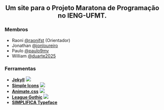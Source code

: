 <h2 align="center">Um site para o Projeto Maratona de Programação no IENG-UFMT.</h2>

### Membros
- Raoni [@raonifst](https://github.com/raonifst) (Orientador)
- Jonathan [@jonloureiro](https://github.com/jonloureiro)
- Paulo [@paulo9mv](https://github.com/paulo9mv)
- William [@duarte2025](https://github.com/duarte2025)

### Ferramentas
- [**Jekyll**](https://jekyllrb.com/)
  [![](https://img.shields.io/github/stars/jekyll/jekyll.svg?style=social&label=Star)](https://github.com/jekyll/jekyll/)
- [**Simple Icons**](https://simpleicons.org/)
  [![](https://img.shields.io/github/stars/simple-icons/simple-icons.svg?style=social&label=Star)](https://github.com/simple-icons/simple-icons)
- [**Animate.css**](https://daneden.github.io/animate.css/)
  [![](https://img.shields.io/github/stars/daneden/animate.css.svg?style=social&label=Star)](https://github.com/daneden/animate.css)
- [**League Gothic**](https://www.theleagueofmoveabletype.com/league-gothic)
  [![](https://img.shields.io/github/stars/theleagueof/league-gothic.svg?style=social&label=Star)](https://github.com/theleagueof/league-gothic/)
- [**SIMPLIFICA Typeface**](https://www.behance.net/gallery/14209843/SIMPLIFICA-Typeface-Free)
